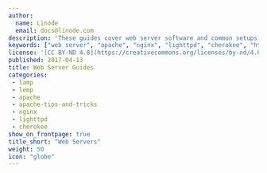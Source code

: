 ```yaml
---
author:
  name: Linode
  email: docs@linode.com
description: 'These guides cover web server software and common setups such as the LAMP and LEMP stacks.'
keywords: ["web server", "apache", "nginx", "lighttpd", "cherokee", "http server"]
license: '[CC BY-ND 4.0](https://creativecommons.org/licenses/by-nd/4.0)'
published: 2017-04-13
title: Web Server Guides
categories:
 - lamp
 - lemp
 - apache
 - apache-tips-and-tricks
 - nginx
 - lighttpd
 - cherokee
show_on_frontpage: true
title_short: "Web Servers"
weight: 50
icon: "globe"
---
```

